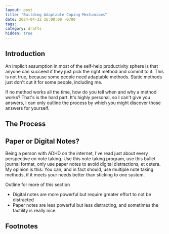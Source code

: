 ```yaml
---
layout: post
title: "Building Adaptable Coping Mechanisms"
date: 2024-04-22 16:00:00 -0700
tags: 
category: drafts
hidden: true
--- 
```

<!-- Insert link to previous coping mechanism post, and don't forget to do the
dynamic site.url generation thing with liquid -->

## Introduction
An implicit assumption in most of the self-help productivity sphere is that
anyone can succeed if they just pick the right method and commit to it. 
This is not true, because some people need adaptable methods. 
Static methods just don't cut it for some people, including me.

If no method works all the time, how do you tell when and why a method works? 
That's is the hard part. 
It's highly personal, so I can't give you answers, I can only outline the
process by which you might discover those answers for yourself. 

## The Process

## Paper or Digital Notes?
Being a person with ADHD on the internet, I've read just about every perspective
on note taking. Use this note taking program, use this bullet journal format, 
only use paper notes to avoid digital distractions, et cetera.
My opinion is this: You can, and in fact should, use multiple note taking
methods, if it meets your needs better than sticking to one system. 

Outline for more of this section
- Digital notes are more powerful but require greater effort to not be distracted
- Paper notes are less powerful but less distracting, and sometimes the tactility is really nice. 

## Footnotes
